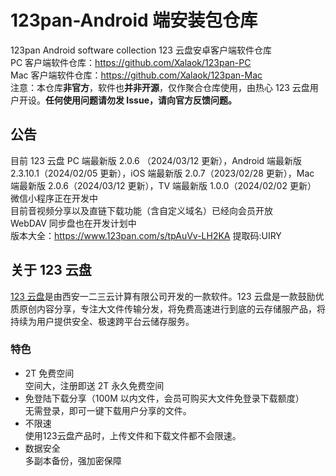 # 123pan-Android 端安装包仓库

123pan Android software collection 123 云盘安卓客户端软件仓库  
PC 客户端软件仓库：<https://github.com/Xalaok/123pan-PC>  
Mac 客户端软件仓库：<https://github.com/Xalaok/123pan-Mac>  
注意：本仓库**非官方**，软件也**并非开源**，仅作聚合仓库使用，由热心 123 云盘用户开设。**任何使用问题请勿发 Issue，请向官方反馈问题。**

## 公告

目前 123 云盘 PC 端最新版 2.0.6 （2024/03/12 更新），Android 端最新版 2.3.10.1（2024/02/05 更新），iOS 端最新版 2.0.7（2023/02/28 更新），Mac 端最新版 2.0.6（2024/03/12 更新），TV 端最新版 1.0.0（2024/02/02 更新）  
微信小程序正在开发中  
目前音视频分享以及直链下载功能（含自定义域名）已经向会员开放  
WebDAV 同步盘也在开发计划中  
版本大全：<https://www.123pan.com/s/tpAuVv-LH2KA> 提取码:UIRY

## 关于 123 云盘

[123 云盘](https://www.123pan.com/)是由西安一二三云计算有限公司开发的一款软件。123 云盘是一款鼓励优质原创内容分享，专注大文件传输分发，将免费高速进行到底的云存储服产品，将持续为用户提供安全、极速跨平台云储存服务。

### 特色

- 2T 免费空间  
空间大，注册即送 2T 永久免费空间
- 免登陆下载分享（100M 以内文件，会员可购买大文件免登录下载额度）  
无需登录，即可一键下载用户分享的文件。
- 不限速  
使用123云盘产品时，上传文件和下载文件都不会限速。
- 数据安全  
多副本备份，强加密保障
